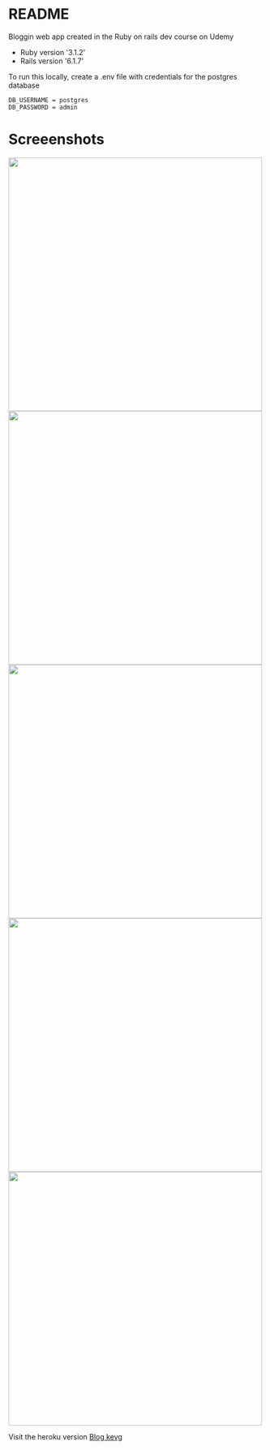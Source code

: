 # README
Bloggin web app created in the Ruby on rails dev course on Udemy

* Ruby version '3.1.2'
* Rails version '6.1.7'


To run this locally, create a .env file with credentials for the postgres database
```
DB_USERNAME = postgres
DB_PASSWORD = admin
```
# Screeenshots

<img src="https://github.com/kevingaray/rails-blog/assets/48739137/a681d9bb-2e04-4e49-b433-ca4d18992d13" width="500">
<img src="https://github.com/kevingaray/rails-blog/assets/48739137/980b712a-6434-4307-9c0b-6c794678f826" width="500">
<img src="https://github.com/kevingaray/rails-blog/assets/48739137/57b9a1c9-be84-4e5d-8cb3-236106ab98ed" width="500">
<img src="https://github.com/kevingaray/rails-blog/assets/48739137/616d02c9-e678-425d-9ed4-ecc38df16961" width="500">
<img src="https://github.com/kevingaray/rails-blog/assets/48739137/d7db03c4-fdd2-43c6-b9ca-35161d545321" width="500">


Visit the heroku version
[Blog kevg](https://blogkevg.herokuapp.com/)
